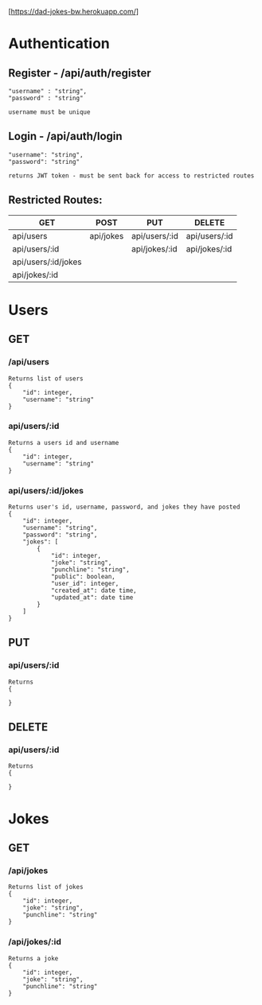 [https://dad-jokes-bw.herokuapp.com/]

# Authentication

## Register - /api/auth/register

    "username" : "string",
    "password" : "string"

    username must be unique

## Login - /api/auth/login

    "username": "string",
    "password": "string"

    returns JWT token - must be sent back for access to restricted routes

## Restricted Routes:

| GET                 | POST      | PUT           | DELETE        |
| ------------------- | --------- | ------------- | ------------- |
| api/users           | api/jokes | api/users/:id | api/users/:id |
| api/users/:id       |           | api/jokes/:id | api/jokes/:id |
| api/users/:id/jokes |           |               |
| api/jokes/:id       |           |               |

# Users

## GET

### /api/users

    Returns list of users
    {
        "id": integer,
        "username": "string"
    }

### api/users/:id

    Returns a users id and username
    {
        "id": integer,
        "username": "string"
    }

### api/users/:id/jokes

    Returns user's id, username, password, and jokes they have posted
    {
        "id": integer,
        "username": "string",
        "password": "string",
        "jokes": [
            {
                "id": integer,
                "joke": "string",
                "punchline": "string",
                "public": boolean,
                "user_id": integer,
                "created_at": date time,
                "updated_at": date time
            }
        ]
    }

## PUT

### api/users/:id

    Returns
    {

    }

## DELETE

### api/users/:id

    Returns
    {

    }

# Jokes

## GET

### /api/jokes

    Returns list of jokes
    {
        "id": integer,
        "joke": "string",
        "punchline": "string"
    }

### /api/jokes/:id

    Returns a joke
    {
        "id": integer,
        "joke": "string",
        "punchline": "string"
    }
